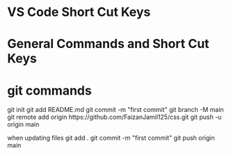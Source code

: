 <h1> VS Code Short Cut Keys </h1>







<h1> General Commands and Short Cut Keys </h1>

<h1>git commands</h1>
git init
git add README.md
git commit -m "first commit"
git branch -M main
git remote add origin https://github.com/FaizanJamil125/css.git
git push -u origin main


when updating files
git add .
git commit -m "first commit"
git push origin main
